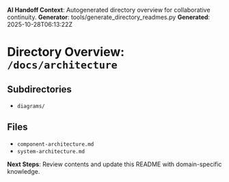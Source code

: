 <!-- AI-Handoff:START -->
**AI Handoff Context**: Autogenerated directory overview for collaborative continuity.
**Generator**: tools/generate_directory_readmes.py
**Generated**: 2025-10-28T06:13:22Z
<!-- AI-Handoff:END -->

# Directory Overview: `/docs/architecture`

## Subdirectories
- `diagrams/`

## Files
- `component-architecture.md`
- `system-architecture.md`

<!-- AI-Handoff:FOOTER-START -->
**Next Steps**: Review contents and update this README with domain-specific knowledge.
<!-- AI-Handoff:FOOTER-END -->
